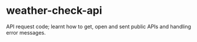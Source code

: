 # weather-check-api
API request code; learnt how to get, open and sent public APIs and handling error messages.
